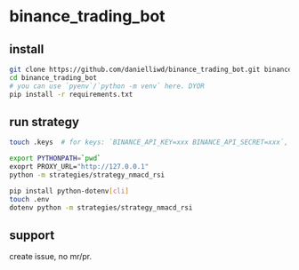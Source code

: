 # binance_trading_bot

## install

```bash
git clone https://github.com/danielliwd/binance_trading_bot.git binance_trading_bot
cd binance_trading_bot
# you can use `pyenv`/`python -m venv` here. DYOR
pip install -r requirements.txt
```

## run strategy

```bash
touch .keys  # for keys: `BINANCE_API_KEY=xxx BINANCE_API_SECRET=xxx`, one key per line

export PYTHONPATH=`pwd`
exoprt PROXY_URL="http://127.0.0.1"
python -m strategies/strategy_nmacd_rsi
```

```bash
pip install python-dotenv[cli]
touch .env
dotenv python -m strategies/strategy_nmacd_rsi
```

## support

create issue, no mr/pr.